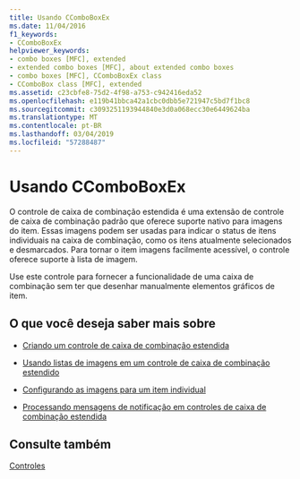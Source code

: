 ```yaml
---
title: Usando CComboBoxEx
ms.date: 11/04/2016
f1_keywords:
- CComboBoxEx
helpviewer_keywords:
- combo boxes [MFC], extended
- extended combo boxes [MFC], about extended combo boxes
- combo boxes [MFC], CComboBoxEx class
- CComboBox class [MFC], extended
ms.assetid: c23cbfe8-75d2-4f98-a753-c942416eda52
ms.openlocfilehash: e119b41bbca42a1cbc0dbb5e721947c5bd7f1bc8
ms.sourcegitcommit: c3093251193944840e3d0a068ecc30e6449624ba
ms.translationtype: MT
ms.contentlocale: pt-BR
ms.lasthandoff: 03/04/2019
ms.locfileid: "57288487"
---
```

# <a name="using-ccomboboxex"></a>Usando CComboBoxEx

O controle de caixa de combinação estendida é uma extensão de controle de caixa de combinação padrão que oferece suporte nativo para imagens do item. Essas imagens podem ser usadas para indicar o status de itens individuais na caixa de combinação, como os itens atualmente selecionados e desmarcados. Para tornar o item imagens facilmente acessível, o controle oferece suporte à lista de imagem.

Use este controle para fornecer a funcionalidade de uma caixa de combinação sem ter que desenhar manualmente elementos gráficos de item.

## <a name="what-do-you-want-to-know-more-about"></a>O que você deseja saber mais sobre

- [Criando um controle de caixa de combinação estendida](../mfc/creating-an-extended-combo-box-control.md)

- [Usando listas de imagens em um controle de caixa de combinação estendido](../mfc/using-image-lists-in-an-extended-combo-box-control.md)

- [Configurando as imagens para um item individual](../mfc/setting-the-images-for-an-individual-item.md)

- [Processando mensagens de notificação em controles de caixa de combinação estendida](../mfc/processing-notification-messages-in-extended-combo-box-controls.md)

## <a name="see-also"></a>Consulte também

[Controles](../mfc/controls-mfc.md)
